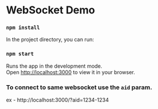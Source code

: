 # WebSocket Demo


### `npm install`

In the project directory, you can run:

### `npm start`

Runs the app in the development mode.\
Open [http://localhost:3000](http://localhost:3000) to view it in your browser.

### To connect to same websocket use the `aid` param.
ex - http://localhost:3000/?aid=1234-1234